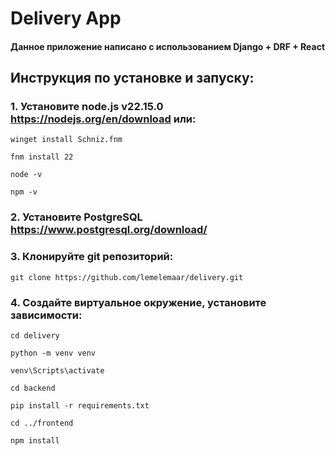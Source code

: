 # Delivery App
#### Данное приложение написано с использованием Django + DRF + React

## Инструкция по установке и запуску:

### 1. Установите node.js v22.15.0 https://nodejs.org/en/download или:
```
winget install Schniz.fnm

fnm install 22

node -v 

npm -v 
```
### 2. Установите PostgreSQL https://www.postgresql.org/download/

### 3. Клонируйте git репозиторий:
```
git clone https://github.com/lemelemaar/delivery.git
```

### 4. Создайте виртуальное окружение, установите зависимости:
```
cd delivery

python -m venv venv

venv\Scripts\activate

cd backend

pip install -r requirements.txt

cd ../frontend

npm install
```
